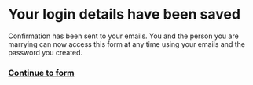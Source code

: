 <h1>Your login details have been saved</h1>

<p>Confirmation has been sent to your emails. You and the person you are marrying can now access this form at any time using your emails and the password you created.<p>

<h3>
<a href="https://clairehanna.github.io/NOIM-Prototype/celebrantdetails/" class="nsw-button nsw-button--primary">Continue to form</a>        
       </h3>
